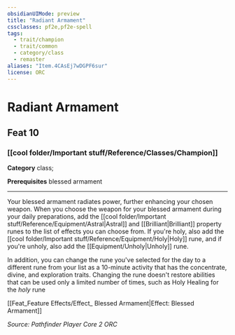 ```yaml
---
obsidianUIMode: preview
title: "Radiant Armament"
cssclasses: pf2e,pf2e-spell
tags:
  - trait/champion
  - trait/common
  - category/class
  - remaster
aliases: "Item.4CAsEj7wDGPF6sur"
license: ORC
---
```

# Radiant Armament
## Feat 10
### [[cool folder/Important stuff/Reference/Classes/Champion]]

**Category** class; 



**Prerequisites** blessed armament
* * *
Your blessed armament radiates power, further enhancing your chosen weapon. When you choose the weapon for your blessed armament during your daily preparations, add the [[cool folder/Important stuff/Reference/Equipment/Astral|Astral]] and [[Brilliant|Brilliant]] property runes to the list of effects you can choose from. If you're holy, also add the [[cool folder/Important stuff/Reference/Equipment/Holy|Holy]] rune, and if you're unholy, also add the [[Equipment/Unholy|Unholy]] rune.

In addition, you can change the rune you've selected for the day to a different rune from your list as a 10-minute activity that has the concentrate, divine, and exploration traits. Changing the rune doesn't restore abilities that can be used only a limited number of times, such as Holy Healing for the _holy_ rune

[[Feat_Feature Effects/Effect_ Blessed Armament|Effect: Blessed Armament]]

*Source: Pathfinder Player Core 2*
*ORC*